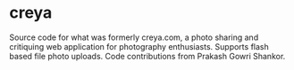 # creya
Source code for what was formerly creya.com, a photo sharing and critiquing web application for photography enthusiasts. Supports flash based file photo uploads. Code contributions from Prakash Gowri Shankor. 
